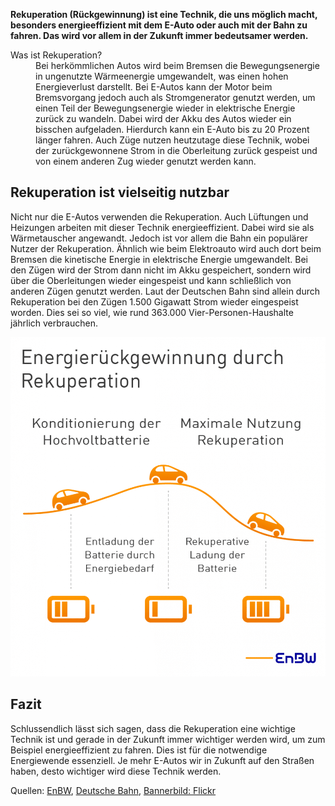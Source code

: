 
**Rekuperation (Rückgewinnung) ist eine Technik, die uns möglich macht, besonders energieeffizient mit dem E-Auto oder auch mit der Bahn zu fahren. Das wird vor allem in der Zukunft immer bedeutsamer werden.**

<dl itemscope itemtype="https://schema.org/FAQPage">
    <div itemscope itemprop="mainEntity" itemtype="https://schema.org/Question">
        <dt itemprop="name">Was ist Rekuperation?</dt>
        <dd itemprop="acceptedAnswer" itemscope itemtype="https://schema.org/Answer">
            <div itemprop="text">Bei herkömmlichen Autos wird beim Bremsen die Bewegungsenergie in ungenutzte Wärmeenergie umgewandelt, was einen hohen Energieverlust darstellt. Bei E-Autos kann der Motor beim Bremsvorgang jedoch auch als Stromgenerator genutzt werden, um einen Teil der Bewegungsenergie wieder in elektrische Energie zurück zu wandeln. Dabei wird der Akku des Autos wieder ein bisschen aufgeladen. Hierdurch kann ein E-Auto bis zu 20 Prozent länger fahren. Auch Züge nutzen heutzutage diese Technik, wobei der zurückgewonnene Strom in die Oberleitung zurück gespeist und von einem anderen Zug wieder genutzt werden kann.</div>
        </dd>
    </div>
</dl>

## Rekuperation ist vielseitig nutzbar

Nicht nur die E-Autos verwenden die Rekuperation. Auch Lüftungen und Heizungen arbeiten mit dieser Technik energieeffizient. Dabei wird sie als Wärmetauscher angewandt. Jedoch ist vor allem die Bahn ein populärer Nutzer der Rekuperation. Ähnlich wie beim Elektroauto wird auch dort beim Bremsen die kinetische Energie in elektrische Energie umgewandelt. Bei den Zügen wird der Strom dann nicht im Akku gespeichert, sondern wird über die Oberleitungen wieder eingespeist und kann schließlich von anderen Zügen genutzt werden. Laut der Deutschen Bahn sind allein durch Rekuperation bei den Zügen 1.500 Gigawatt Strom wieder eingespeist worden. Dies sei so viel, wie rund 363.000 Vier-Personen-Haushalte jährlich verbrauchen.

![mögliche Energierückgewinnung durch Rekuperation](/assets/images/mögliche-Energierückgewinnung-durch-Rekuperation.jpg)

## Fazit

Schlussendlich lässt sich sagen, dass die Rekuperation eine wichtige Technik ist und gerade in der Zukunft immer wichtiger werden wird, um zum Beispiel energieeffizient zu fahren. Dies ist für die notwendige Energiewende essenziell. Je mehr E-Autos wir in Zukunft auf den Straßen haben, desto wichtiger wird diese Technik werden.

Quellen: [EnBW](https://www.enbw.com/blog/elektromobilitaet/laden/energierueckgewinnung-durch-rekuperation-so-funktionierts/#:~:text=Rekuperation%20steht%20schlicht%20für%20„Rückgewinnung,Rekuperation%20speichern%20und%20wieder%20nutzen.), [Deutsche Bahn](https://nachhaltigkeit.deutschebahn.com/de/massnahmen/bremsenergie), [Bannerbild: Flickr](https://www.flickr.com/photos/30478819@N08/36569620984)
